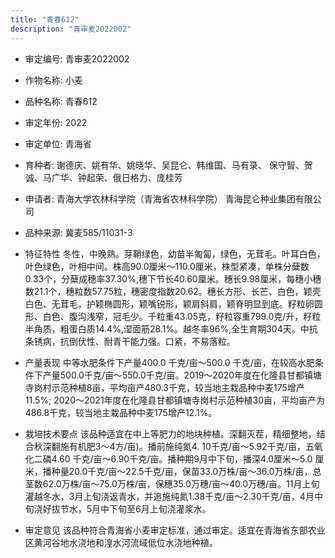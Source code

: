 ```yaml
---
title: "青春612"
description: "青审麦2022002"
---
```

* 审定编号:  青审麦2022002

*  作物名称:  小麦

*  品种名称:  青春612

*  审定年份:  2022

*  审定单位:  青海省

* 育种者:  谢德庆、姚有华、姚晓华、吴昆仑、韩维国、马有录、   保守智、贺诚、马广华、钟起荣、俄日格力、庞桂芳

*  申请者:  青海大学农林科学院（青海省农林科学院） 青海昆仑种业集团有限公司

*  品种来源:  冀麦585/11031-3

*  特征特性
冬性，中晚熟。芽鞘绿色，幼苗半匍匐，绿色，无茸毛。叶耳白色，叶色绿色，叶相中间。株高90.0厘米～110.0厘米，株型紧凑，单株分蘖数0.33个，分蘖成穗率37.30%,穗下节长40.60厘米。穗长9.98厘米，每穗小穗数21.1个，穗粒数57.75粒，穗密度指数20.62。穗长方形、长芒、白色，颖壳白色、无茸毛，护颖椭圆形，颖嘴锐形，颖肩斜肩，颖脊明显到底。籽粒卵圆形、白色、腹沟浅窄，冠毛少。千粒重43.05克，籽粒容重799.0克/升，籽粒半角质，粗蛋白质14.4%,湿面筋28.1%。越冬率96%,全生育期304天。中抗条锈病，抗倒伏性、耐青干能力强。口紧，不易落粒。

*  产量表现
中等水肥条件下产量400.0 千克/亩～500.0 千克/亩，在较高水肥条件下产量500.0千克/亩～550.0千克/亩。2019～2020年度在化隆县甘都镇塘寺岗村示范种植8亩，平均亩产480.3千克，较当地主栽品种中麦175增产11.5%; 2020～2021年度在化隆县甘都镇塘寺岗村示范种植30亩，平均亩产为486.8千克，较当地主栽品种中麦175增产12.1%。

*  栽培技术要点
该品种适宜在中上等肥力的地块种植。深翻灭茬，精细整地，结合秋深翻施有机肥3～4方/亩)。播前施纯氮4. 10千克/亩～5.92千克/亩，五氧化二磷4.60 千克/亩～6.90千克/亩。播种期9月中下旬，播深4.0厘米～5.0 厘米，播种量20.0千克/亩～22.5千克/亩，保苗33.0万株/亩～36.0万株/亩，总茎数62.0万株/亩～75.0万株/亩，保穗35.0万穗/亩～40.0万穗/亩。11月上旬灌越冬水，3月上旬浇返青水，并追施纯氮1.38千克/亩～2.30千克/亩，4月中旬浇好拔节水，5月中下旬至6月上旬浇灌浆水。

*  审定意见
该品种符合青海省小麦审定标准，通过审定。适宜在青海省东部农业区黄河谷地水浇地和湟水河流域低位水浇地种植。
